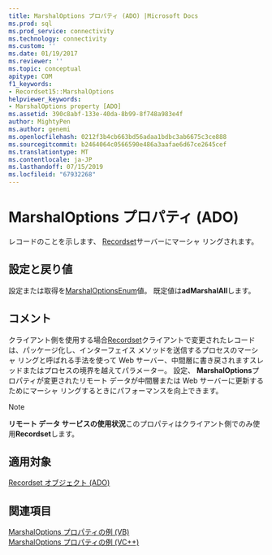 ```yaml
---
title: MarshalOptions プロパティ (ADO) |Microsoft Docs
ms.prod: sql
ms.prod_service: connectivity
ms.technology: connectivity
ms.custom: ''
ms.date: 01/19/2017
ms.reviewer: ''
ms.topic: conceptual
apitype: COM
f1_keywords:
- Recordset15::MarshalOptions
helpviewer_keywords:
- MarshalOptions property [ADO]
ms.assetid: 390c8abf-133e-40da-8b99-8f748a983e4f
author: MightyPen
ms.author: genemi
ms.openlocfilehash: 0212f3b4cb663bd56adaa1bdbc3ab6675c3ce888
ms.sourcegitcommit: b2464064c0566590e486a3aafae6d67ce2645cef
ms.translationtype: MT
ms.contentlocale: ja-JP
ms.lasthandoff: 07/15/2019
ms.locfileid: "67932268"
---
```

# <a name="marshaloptions-property-ado"></a>MarshalOptions プロパティ (ADO)
レコードのことを示します、 [Recordset](../../../ado/reference/ado-api/recordset-object-ado.md)サーバーにマーシャ リングされます。  
  
## <a name="settings-and-return-values"></a>設定と戻り値  
 設定または取得を[MarshalOptionsEnum](../../../ado/reference/ado-api/marshaloptionsenum.md)値。 既定値は**adMarshalAll**します。  
  
## <a name="remarks"></a>コメント  
 クライアント側を使用する場合[Recordset](../../../ado/reference/ado-api/recordset-object-ado.md)クライアントで変更されたレコードは、パッケージ化し、インターフェイス メソッドを送信するプロセスのマーシャ リングと呼ばれる手法を使って Web サーバー、中間層に書き戻されますスレッドまたはプロセスの境界を越えてパラメーター。 設定、 **MarshalOptions**プロパティが変更されたリモート データが中間層または Web サーバーに更新するためにマーシャ リングするときにパフォーマンスを向上できます。  
  
> [!NOTE]
>  **リモート データ サービスの使用状況**このプロパティはクライアント側でのみ使用**Recordset**します。  
  
## <a name="applies-to"></a>適用対象  
 [Recordset オブジェクト (ADO)](../../../ado/reference/ado-api/recordset-object-ado.md)  
  
## <a name="see-also"></a>関連項目  
 [MarshalOptions プロパティの例 (VB)](../../../ado/reference/ado-api/marshaloptions-property-example-vb.md)   
 [MarshalOptions プロパティの例 (VC++)](../../../ado/reference/ado-api/marshaloptions-property-example-vc.md)   
